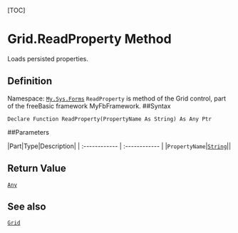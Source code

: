 [TOC]
# Grid.ReadProperty Method
Loads persisted properties.
## Definition
Namespace: [`My.Sys.Forms`](My.Sys.Forms.md)
`ReadProperty` is method of the Grid control, part of the freeBasic framework MyFbFramework.
##Syntax
```freeBasic
Declare Function ReadProperty(PropertyName As String) As Any Ptr
```

##Parameters

|Part|Type|Description|
| :------------ | :------------ |
|`PropertyName`|[`String`]("https://www.freebasic.net/wiki/KeyPgString")||

## Return Value
[`Any`]("https://www.freebasic.net/wiki/KeyPgAny")
## See also
[`Grid`](Grid.md)
